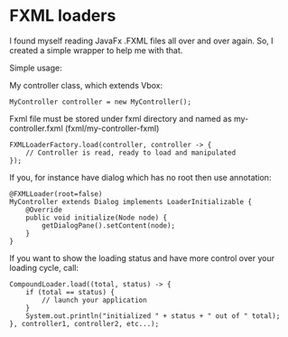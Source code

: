 # FXML loaders

I found myself reading JavaFx .FXML files all over and over again. So, I created a simple wrapper to help me with that.

Simple usage:

My controller class, which extends Vbox:
	
	MyController controller = new MyController();

Fxml file must be stored under fxml directory and named as my-controller.fxml (fxml/my-controller-fxml)

	FXMLLoaderFactory.load(controller, controller -> {
		// Controller is read, ready to load and manipulated
	});

If you, for instance have dialog which has no root then use annotation:

	@FXMLLoader(root=false)
	MyController extends Dialog implements LoaderInitializable {
		@Override
		public void initialize(Node node) {
			getDialogPane().setContent(node);
		}
	}

If you want to show the loading status and have more control over your loading cycle, call:

	CompoundLoader.load((total, status) -> {
		if (total == status) {
			// launch your application
		}
		System.out.println("initialized " + status + " out of " total);
	}, controller1, controller2, etc...);